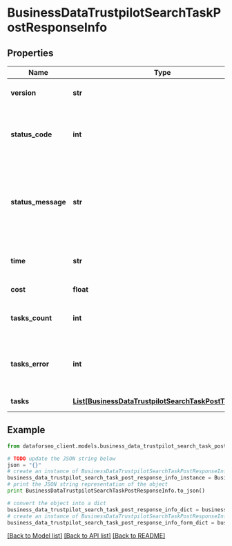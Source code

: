 # BusinessDataTrustpilotSearchTaskPostResponseInfo


## Properties

Name | Type | Description | Notes
------------ | ------------- | ------------- | -------------
**version** | **str** | the current version of the API | [optional] 
**status_code** | **int** | general status code you can find the full list of the response codes here | [optional] 
**status_message** | **str** | general informational message you can find the full list of general informational messages here | [optional] 
**time** | **str** | total execution time, seconds | [optional] 
**cost** | **float** | total tasks cost, USD | [optional] 
**tasks_count** | **int** | the number of tasks in the tasks array | [optional] 
**tasks_error** | **int** | the number of tasks in the tasks array returned with an error | [optional] 
**tasks** | [**List[BusinessDataTrustpilotSearchTaskPostTaskInfo]**](BusinessDataTrustpilotSearchTaskPostTaskInfo.md) | array of tasks | [optional] 

## Example

```python
from dataforseo_client.models.business_data_trustpilot_search_task_post_response_info import BusinessDataTrustpilotSearchTaskPostResponseInfo

# TODO update the JSON string below
json = "{}"
# create an instance of BusinessDataTrustpilotSearchTaskPostResponseInfo from a JSON string
business_data_trustpilot_search_task_post_response_info_instance = BusinessDataTrustpilotSearchTaskPostResponseInfo.from_json(json)
# print the JSON string representation of the object
print BusinessDataTrustpilotSearchTaskPostResponseInfo.to_json()

# convert the object into a dict
business_data_trustpilot_search_task_post_response_info_dict = business_data_trustpilot_search_task_post_response_info_instance.to_dict()
# create an instance of BusinessDataTrustpilotSearchTaskPostResponseInfo from a dict
business_data_trustpilot_search_task_post_response_info_form_dict = business_data_trustpilot_search_task_post_response_info.from_dict(business_data_trustpilot_search_task_post_response_info_dict)
```
[[Back to Model list]](../README.md#documentation-for-models) [[Back to API list]](../README.md#documentation-for-api-endpoints) [[Back to README]](../README.md)


